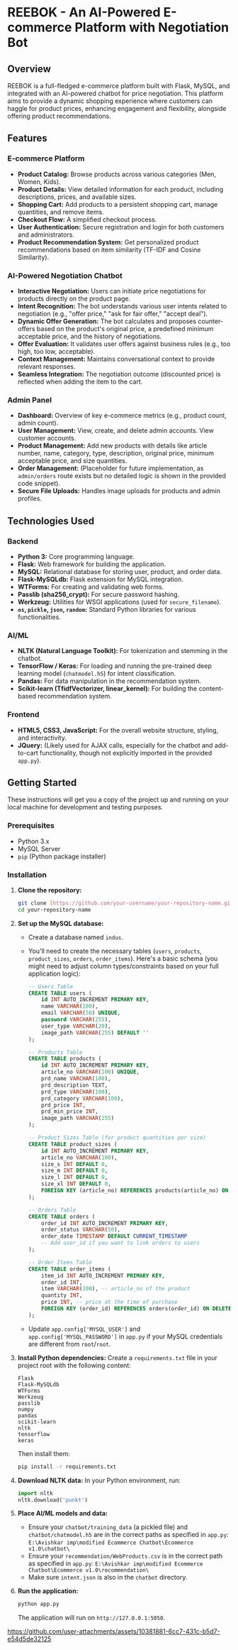 # REEBOK - An AI-Powered E-commerce Platform with Negotiation Bot

## Overview
REEBOK is a full-fledged e-commerce platform built with Flask, MySQL, and integrated with an AI-powered chatbot for price negotiation. This platform aims to provide a dynamic shopping experience where customers can haggle for product prices, enhancing engagement and flexibility, alongside offering product recommendations.

## Features

### E-commerce Platform
* **Product Catalog:** Browse products across various categories (Men, Women, Kids).
* **Product Details:** View detailed information for each product, including descriptions, prices, and available sizes.
* **Shopping Cart:** Add products to a persistent shopping cart, manage quantities, and remove items.
* **Checkout Flow:** A simplified checkout process.
* **User Authentication:** Secure registration and login for both customers and administrators.
* **Product Recommendation System:** Get personalized product recommendations based on item similarity (TF-IDF and Cosine Similarity).

### AI-Powered Negotiation Chatbot
* **Interactive Negotiation:** Users can initiate price negotiations for products directly on the product page.
* **Intent Recognition:** The bot understands various user intents related to negotiation (e.g., "offer price," "ask for fair offer," "accept deal").
* **Dynamic Offer Generation:** The bot calculates and proposes counter-offers based on the product's original price, a predefined minimum acceptable price, and the history of negotiations.
* **Offer Evaluation:** It validates user offers against business rules (e.g., too high, too low, acceptable).
* **Context Management:** Maintains conversational context to provide relevant responses.
* **Seamless Integration:** The negotiation outcome (discounted price) is reflected when adding the item to the cart.

### Admin Panel
* **Dashboard:** Overview of key e-commerce metrics (e.g., product count, admin count).
* **User Management:** View, create, and delete admin accounts. View customer accounts.
* **Product Management:** Add new products with details like article number, name, category, type, description, original price, minimum acceptable price, and size quantities.
* **Order Management:** (Placeholder for future implementation, as `admin/orders` route exists but no detailed logic is shown in the provided code snippet).
* **Secure File Uploads:** Handles image uploads for products and admin profiles.

## Technologies Used

### Backend
* **Python 3:** Core programming language.
* **Flask:** Web framework for building the application.
* **MySQL:** Relational database for storing user, product, and order data.
* **Flask-MySQLdb:** Flask extension for MySQL integration.
* **WTForms:** For creating and validating web forms.
* **Passlib (sha256_crypt):** For secure password hashing.
* **Werkzeug:** Utilities for WSGI applications (used for `secure_filename`).
* **`os`, `pickle`, `json`, `random`:** Standard Python libraries for various functionalities.

### AI/ML
* **NLTK (Natural Language Toolkit):** For tokenization and stemming in the chatbot.
* **TensorFlow / Keras:** For loading and running the pre-trained deep learning model (`chatmodel.h5`) for intent classification.
* **Pandas:** For data manipulation in the recommendation system.
* **Scikit-learn (TfidfVectorizer, linear_kernel):** For building the content-based recommendation system.

### Frontend
* **HTML5, CSS3, JavaScript:** For the overall website structure, styling, and interactivity.
* **JQuery:** (Likely used for AJAX calls, especially for the chatbot and add-to-cart functionality, though not explicitly imported in the provided `app.py`).

## Getting Started

These instructions will get you a copy of the project up and running on your local machine for development and testing purposes.

### Prerequisites

* Python 3.x
* MySQL Server
* `pip` (Python package installer)

### Installation

1.  **Clone the repository:**
    ```bash
    git clone [https://github.com/your-username/your-repository-name.git](https://github.com/your-username/your-repository-name.git)
    cd your-repository-name
    ```
2.  **Set up the MySQL database:**
    * Create a database named `indus`.
    * You'll need to create the necessary tables (`users`, `products`, `product_sizes`, `orders`, `order_items`). Here's a basic schema (you might need to adjust column types/constraints based on your full application logic):

        ```sql
        -- Users Table
        CREATE TABLE users (
            id INT AUTO_INCREMENT PRIMARY KEY,
            name VARCHAR(100),
            email VARCHAR(50) UNIQUE,
            password VARCHAR(255),
            user_type VARCHAR(20),
            image_path VARCHAR(255) DEFAULT ''
        );

        -- Products Table
        CREATE TABLE products (
            id INT AUTO_INCREMENT PRIMARY KEY,
            article_no VARCHAR(100) UNIQUE,
            prd_name VARCHAR(100),
            prd_description TEXT,
            prd_type VARCHAR(100),
            prd_category VARCHAR(100),
            prd_price INT,
            prd_min_price INT,
            image_path VARCHAR(255)
        );

        -- Product Sizes Table (for product quantities per size)
        CREATE TABLE product_sizes (
            id INT AUTO_INCREMENT PRIMARY KEY,
            article_no VARCHAR(100),
            size_s INT DEFAULT 0,
            size_m INT DEFAULT 0,
            size_l INT DEFAULT 0,
            size_xl INT DEFAULT 0,
            FOREIGN KEY (article_no) REFERENCES products(article_no) ON DELETE CASCADE
        );

        -- Orders Table
        CREATE TABLE orders (
            order_id INT AUTO_INCREMENT PRIMARY KEY,
            order_status VARCHAR(50),
            order_date TIMESTAMP DEFAULT CURRENT_TIMESTAMP
            -- Add user_id if you want to link orders to users
        );

        -- Order Items Table
        CREATE TABLE order_items (
            item_id INT AUTO_INCREMENT PRIMARY KEY,
            order_id INT,
            item VARCHAR(100), -- article_no of the product
            quantity INT,
            price INT, -- price at the time of purchase
            FOREIGN KEY (order_id) REFERENCES orders(order_id) ON DELETE CASCADE
        );
        ```

    * Update `app.config['MYSQL_USER']` and `app.config['MYSQL_PASSWORD']` in `app.py` if your MySQL credentials are different from `root`/`root`.

3.  **Install Python dependencies:**
    Create a `requirements.txt` file in your project root with the following content:
    ```
    Flask
    Flask-MySQLdb
    WTForms
    Werkzeug
    passlib
    numpy
    pandas
    scikit-learn
    nltk
    tensorflow
    keras
    ```
    Then install them:
    ```bash
    pip install -r requirements.txt
    ```

4.  **Download NLTK data:**
    In your Python environment, run:
    ```python
    import nltk
    nltk.download('punkt')
    ```

5.  **Place AI/ML models and data:**
    * Ensure your `chatbot/training_data` (a pickled file) and `chatbot/chatmodel.h5` are in the correct paths as specified in `app.py`:
        `E:\Avishkar imp\modified Ecommerce Chatbot\Ecommerce v1.0\chatbot\`
    * Ensure your `recommendation/WebProducts.csv` is in the correct path as specified in `app.py`:
        `E:\Avishkar imp\modified Ecommerce Chatbot\Ecommerce v1.0\recommendation\`
    * Make sure `intent.json` is also in the `chatbot` directory.

6.  **Run the application:**
    ```bash
    python app.py
    ```
    The application will run on `http://127.0.0.1:5050`.

https://github.com/user-attachments/assets/10381881-6cc7-431c-b5d7-e54d5de32125
